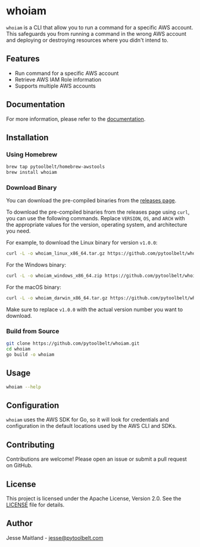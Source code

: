 # whoiam

`whoiam` is a CLI that allow you to run a command for a specific AWS account. This safeguards you from running a command in the wrong AWS account
and deploying or destroying resources where you didn't intend to.

## Features

- Run command for a specific AWS account
- Retrieve AWS IAM Role information
- Supports multiple AWS accounts

## Documentation
For more information, please refer to the [documentation](https://pytoolbelt.github.io/whoiam/).

## Installation

### Using Homebrew

```sh
brew tap pytoolbelt/homebrew-awstools
brew install whoiam
```

### Download Binary

You can download the pre-compiled binaries from the [releases page](https://github.com/pytoolbelt/whoiam/releases).

To download the pre-compiled binaries from the releases page using `curl`, you can use the following commands. Replace `VERSION`, `OS`, and `ARCH` with the appropriate values for the version, operating system, and architecture you need.

For example, to download the Linux binary for version `v1.0.0`:

```sh
curl -L -o whoiam_linux_x86_64.tar.gz https://github.com/pytoolbelt/whoiam/releases/download/v1.0.0/whoiam_Linux_x86_64.tar.gz
```

For the Windows binary:

```sh
curl -L -o whoiam_windows_x86_64.zip https://github.com/pytoolbelt/whoiam/releases/download/v1.0.0/whoiam_Windows_x86_64.zip
```

For the macOS binary:

```sh
curl -L -o whoiam_darwin_x86_64.tar.gz https://github.com/pytoolbelt/whoiam/releases/download/v1.0.0/whoiam_Darwin_x86_64.tar.gz
```

Make sure to replace `v1.0.0` with the actual version number you want to download.

### Build from Source

```sh
git clone https://github.com/pytoolbelt/whoiam.git
cd whoiam
go build -o whoiam
```

## Usage

```sh
whoiam --help
```

## Configuration

`whoiam` uses the AWS SDK for Go, so it will look for credentials and configuration in the default locations used by the AWS CLI and SDKs.

## Contributing

Contributions are welcome! Please open an issue or submit a pull request on GitHub.

## License

This project is licensed under the Apache License, Version 2.0. See the [LICENSE](LICENSE) file for details.

## Author

Jesse Maitland - [jesse@pytoolbelt.com](mailto:jesse@pytoolbelt.com)
```